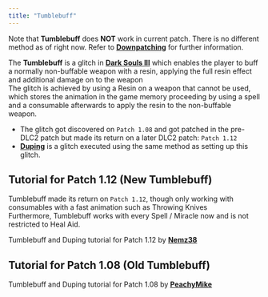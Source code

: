 ```yaml
---
title: "Tumblebuff"
---
```


Note that **Tumblebuff** does **NOT** work in current patch. There is no different method as of right now. Refer to **[Downpatching](/darksouls3/downpatching)** for further information.

The **Tumblebuff** is a glitch in **[Dark Souls III](/darksouls3)** which enables the player to buff a normally non-buffable weapon with a resin, applying the full resin effect and additional damage on to the weapon\
The glitch is achieved by using a Resin on a weapon that cannot be used, which stores the animation in the game memory proceeding by using a spell and a consumable afterwards to apply the resin to the non-buffable weapon.

- The glitch got discovered on `Patch 1.08` and got patched in the pre-DLC2 patch but made its return on a later DLC2 patch: `Patch 1.12`
- **[Duping](/darksouls3/duping)** is a glitch executed using the same method as setting up this glitch.

## Tutorial for Patch 1.12 (New Tumblebuff)

Tumblebuff made its return on `Patch 1.12`, though only working with consumables with a fast animation such as Throwing Knives\
Furthermore, Tumblebuff works with every Spell / Miracle now and is not restricted to Heal Aid.

Tumblebuff and Duping tutorial for Patch 1.12 by **[Nemz38](//twitch.tv/nemz38)**

## Tutorial for Patch 1.08 (Old Tumblebuff)

Tumblebuff and Duping tutorial for Patch 1.08 by **[PeachyMike](//youtube.com/channel/UCr2ZxaDmvfzIOr_5PE20EEA)**
